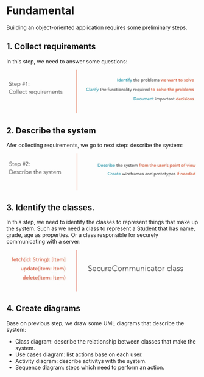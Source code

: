 # Fundamental 
Building an object-oriented application requires some preliminary steps.

## 1. Collect requirements
In this step, we need to answer some questions:

![step1](./images/step1.png)

## 2. Describe the system
Afer collecting requirements, we go to next step: describe the system:

![step2](./images/step2.png)

## 3. Identify the classes.
In this step, we need to identify the classes to represent things that make up the system. Such as we need a class to represent a Student that has name, grade, age as properties. Or a class responsible for securely communicating with a server:

![comunicate_server](./images/comunicate_server.png)

## 4. Create diagrams
Base on previous step, we draw some UML diagrams that describe the system:
* Class diagram: describe the relationship between classes that make the system. 
* Use cases diagram: list actions base on each user.
* Activity diagram: describe activitys with the system.
* Sequence diagram: steps which need to perform an action.
